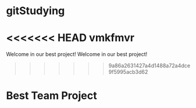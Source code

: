 # gitStudying
<<<<<<< HEAD
vmkfmvr
=======
Welcome in our best project!
Welcome in our best project!
>>>>>>> 9a86a2631427a4d1488a72a4dce9f5995acb3d62
# Best Team Project

